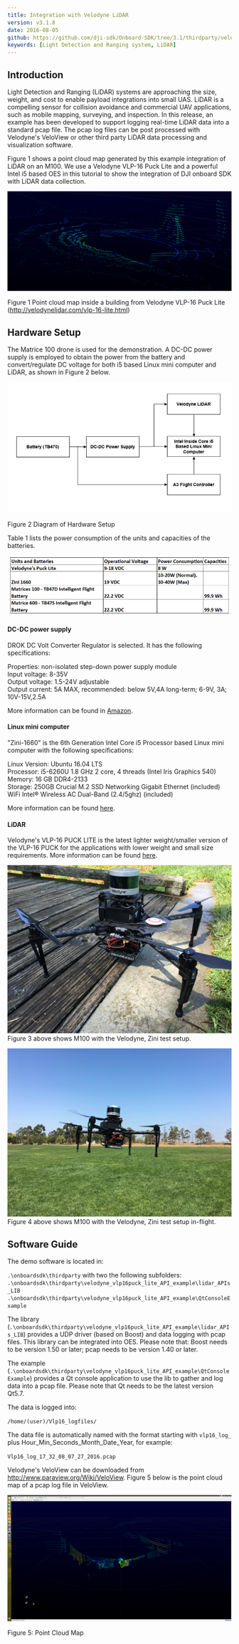 ```yaml
---
title: Integration with Velodyne LiDAR
version: v3.1.8
date: 2016-08-05
github: https://github.com/dji-sdk/Onboard-SDK/tree/3.1/thirdparty/velodyne_vlp16puck_lite_API_example
keywords: [Light Detection and Ranging system, LiDAR]
---
```


## Introduction

Light Detection and Ranging (LiDAR) systems are approaching the size, weight, and cost to enable payload integrations into small UAS. LiDAR is a compelling sensor for collision avoidance and commercial UAV applications, such as mobile mapping, surveying, and inspection. In this release, an example has been developed to support logging real-time LiDAR data into a standard pcap file.  The pcap log files can be post processed with Velodyne's VeloView or other third party LiDAR data processing and visualization software. 

Figure 1 shows a point cloud map generated by this example integration of LiDAR on an M100.  We use a Velodyne VLP-16 Puck Lite and a powerful Intel i5 based OES in this tutorial to show the integration of DJI onboard SDK with LiDAR data collection.

![Point Cloud Map from VLP-16 puck lite](../../images/velodyne/pointCloudInsideBuilding.png)

Figure 1 Point cloud map inside a building from Velodyne VLP-16 Puck Lite (<http://velodynelidar.com/vlp-16-lite.html>)

## Hardware Setup

The Matrice 100 drone is used for the demonstration. A DC-DC power supply is employed to obtain the power from the battery and convert/regulate DC voltage for both i5 based Linux mini computer and LiDAR, as shown in Figure 2 below.

![Hardware Setup](../../images/velodyne/hw_setup.PNG)

Figure 2 Diagram of Hardware Setup

Table 1 lists the power consumption of the units and capacities of the batteries.

![Power Requirement](../../images/velodyne/units_power_consumptions_Batteries.PNG)

#### DC-DC power supply

  DROK DC Volt Converter Regulator is selected. It has the following specifications:
  	
  Properties: non-isolated step-down power supply module   
  Input voltage: 8-35V   
  Output voltage: 1.5-24V adjustable     
  Output current: 5A MAX, recommended: below 5V,4A long-term; 6-9V, 3A; 10V-15V,2.5A
     
  More information can be found in [Amazon](https://www.amazon.com/DROK-Converter-Regulator-1-5-24V-Adjustable/dp/B00KL7I9XC).

#### Linux mini computer

  "Zini-1660" is the 6th Generation Intel Core i5 Processor based Linux mini computer with the following specifications:

  Linux Version:  Ubuntu 16.04 LTS  
  Processor: i5-6260U 1.8 GHz 2 core, 4 threads (Intel Iris Graphics 540)     
  Memory: 16 GB DDR4-2133     
  Storage: 250GB Crucial M.2 SSD
  Networking  Gigabit Ethernet (included)    
  WiFi  Intel® Wireless AC Dual-Band (2.4/5ghz) (included)    

  More information can be found [here](https://zareason.com/shop/Zini-1660.html).

#### LiDAR

  Velodyne's VLP-16 PUCK LITE is the latest lighter weight/smaller version of the VLP-16 PUCK for the applications with lower weight and small size requirements.  More information can be found [here](http://velodynelidar.com/vlp-16-lite.html).
  	
  ![Hardware Setup](../../images/velodyne/VeloM100.JPG)
  Figure 3 above shows M100 with the Velodyne, Zini test setup. 

  ![Hardware Setup](../../images/velodyne/VeloFlying.JPG)
  Figure 4 above shows M100 with the Velodyne, Zini test setup in-flight. 
	
## Software Guide
The demo software is located in:

`.\onboardsdk\thirdparty` with two the following subfolders:
`.\onboardsdk\thirdparty\velodyne_vlp16puck_lite_API_example\lidar_APIs_LIB`
`.\onboardsdk\thirdparty\velodyne_vlp16puck_lite_API_example\QtConsoleExample`

The library (`.\onboardsdk\thirdparty\velodyne_vlp16puck_lite_API_example\lidar_APIs_LIB`) provides a UDP driver (based on Boost) and data logging with pcap files. This library can be integrated into OES.  Please note that: Boost needs to be version 1.50 or later; pcap needs to be version 1.40 or later.

The example (`.\onboardsdk\thirdparty\velodyne_vlp16puck_lite_API_example\QtConsoleExample`) provides a Qt console application to use the lib to gather and log data into a pcap file. Please note that Qt needs to be the latest version Qt5.7.

The data is logged into: 
	
`/home/(user)/Vlp16_logfiles/`

The data file is automatically named with the format starting with `vlp16_log_` plus Hour_Min_Seconds_Month_Date_Year, for example:

`Vlp16_log_17_32_08_07_27_2016.pcap`

Velodyne's VeloView can be downloaded from <http://www.paraview.org/Wiki/VeloView>.  Figure 5 below is the point cloud map of a pcap log file in VeloView.

![Point Cloud](../../images/velodyne/PointCloudInVeloView.png)

Figure 5: Point Cloud Map
